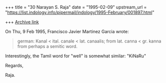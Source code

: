 +++
title = "30 Narayan S. Raja"
date = "1995-02-09"
upstream_url = "https://list.indology.info/pipermail/indology/1995-February/001897.html"

+++
[Archive link](https://list.indology.info/pipermail/indology/1995-February/001897.html)



On Thu, 9 Feb 1995, Francisco Javier Martinez Garcia wrote:

>  german: Kanal < ital. canale < lat. canaalis; from lat. canna < gr. kanna
>  from perhaps a semitic word.

Interestingly, the Tamil word for "well"
is somewhat similar:  "KiNaRu"

Regards,


Raja.






